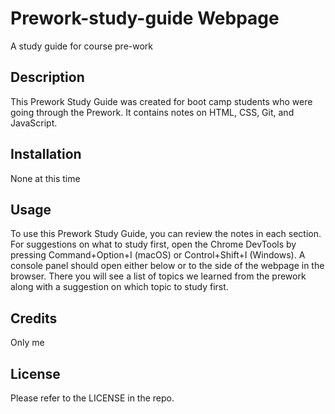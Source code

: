 # Prework-study-guide Webpage 
A study guide for course pre-work


## Description

This Prework Study Guide was created for boot camp students who were going through the Prework. It contains notes on HTML, CSS, Git, and JavaScript.

## Installation

None at this time

## Usage

To use this Prework Study Guide, you can review the notes in each section. For suggestions on what to study first, open the Chrome DevTools by pressing Command+Option+I (macOS) or Control+Shift+I (Windows). A console panel should open either below or to the side of the webpage in the browser. There you will see a list of topics we learned from the prework along with a suggestion on which topic to study first.

## Credits

Only me

## License

Please refer to the LICENSE in the repo.